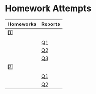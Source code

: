 # Homework Attempts

| Homeworks | Reports |
|-|-|
| [:one:](1) | |
|            | [Q1](1/hw1-i.jl.ipynb)        |
|            | [Q2](1/hw1-ii.jl.ipynb)       |
|            | [Q3](1/hw1-iii-iv-v.jl.ipynb) |
| [:two:](2) | |
|            | [Q1](2/hw2-Q1.ipynb) |
|            | [Q2](2/hw2-Q2.ipynb) |

